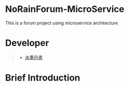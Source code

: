 # NoRainForum-MicroService
This is a forum project using microservice architecture
# Developer
> * [水墨丹青](https://github.com/MapleWithoutWords)
# Brief Introduction
    

